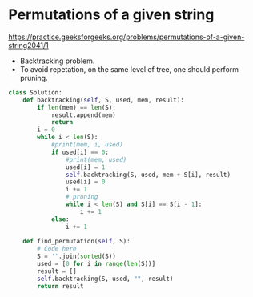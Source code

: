 # Permutations of a given string

https://practice.geeksforgeeks.org/problems/permutations-of-a-given-string2041/1

* Backtracking problem.
* To avoid repetation, on the same level of tree, one should perform pruning.

  
```python
class Solution:
    def backtracking(self, S, used, mem, result):
        if len(mem) == len(S):
            result.append(mem)
            return
        i = 0
        while i < len(S):
            #print(mem, i, used)
            if used[i] == 0:
                #print(mem, used)
                used[i] = 1
                self.backtracking(S, used, mem + S[i], result)
                used[i] = 0
                i += 1
                # pruning
                while i < len(S) and S[i] == S[i - 1]:
                    i += 1
            else:
                i += 1
    
    def find_permutation(self, S):
        # Code here
        S = ''.join(sorted(S))
        used = [0 for i in range(len(S))]
        result = []
        self.backtracking(S, used, "", result)
        return result
```
